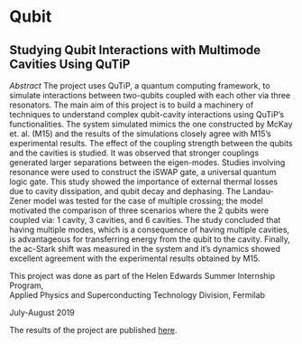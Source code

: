 # Qubit
## Studying Qubit Interactions with Multimode Cavities Using QuTiP

*Abstract*
The project uses QuTiP, a quantum computing framework, to simulate interactions between
two-qubits coupled with each other via three resonators. The main aim of this project is to
build a machinery of techniques to understand complex qubit-cavity interactions using QuTiP’s
functionalities. The system simulated mimics the one constructed by McKay et. al. (M15)
and the results of the simulations closely agree with M15’s experimental results. The effect of the
coupling strength between the qubits and the cavities is studied. It was observed that stronger
couplings generated larger separations between the eigen-modes. Studies involving resonance
were used to construct the iSWAP gate, a universal quantum logic gate. This study showed the
importance of external thermal losses due to cavity dissipation, and qubit decay and dephasing.
The Landau-Zener model was tested for the case of multiple crossing; the model motivated the
comparison of three scenarios where the 2 qubits were coupled via: 1 cavity, 3 cavities, and 6
cavities. The study concluded that having multiple modes, which is a consequence of having
multiple cavities, is advantageous for transferring energy from the qubit to the cavity. Finally,
the ac-Stark shift was measured in the system and it’s dynamics showed excellent agreement
with the experimental results obtained by M15.

This project was done as part of the Helen Edwards Summer Internship Program, <br>
Applied Physics and Superconducting Technology Division, Fermilab

July-August 2019

The results of the project are published [here](https://arxiv.org/abs/1912.02894). 
